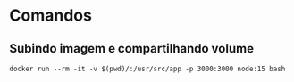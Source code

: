 # Comandos

## Subindo imagem e compartilhando volume
`docker run --rm -it -v $(pwd)/:/usr/src/app -p 3000:3000 node:15
bash`
